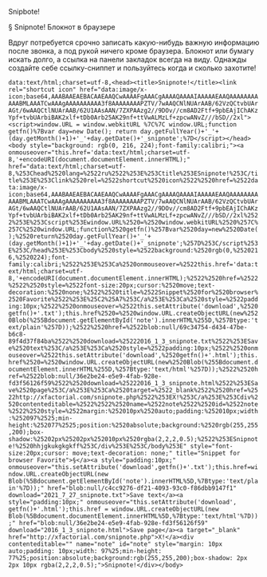 Snipbote!

§ Snipnote! Блокнот в браузере

Вдруг потребуется срочно записать какую-нибудь важную информацию после звонка, а под рукой ничего кроме браузера. Блокнот или бумагу искать долго, а ссылка на панели закладок всегда на виду. Однажды создайте себе ссылку-сниппет и пользуйтесь когда и сколько захотите!

```data:text/html;charset=utf-8,<head><title>Snipnote!</title><link rel="shortcut icon" href="data:image/x-icon;base64,AAABAAEAEBACAAEAAQCwAAAAFgAAACgAAAAQAAAAIAAAAAEAAQAAAAAAAAAAABMLAAATCwAAAgAAAAAAAAAA3f8AAAAAAAAPZTV/7wAAQCNlNUArAAB/62VzQCtvbUArAGt/6wAAQCtlNUArAAB/62U1AAsAAN/7ZXPAAzg2//9DOv//cm8AD2Ftf+9pbEAjIChAKzYpf+tvbUArbiBAK2xlf+tDb0Arb25AK29nf+ttVwALMzLf+zpcwANvZ///bSD//2xl"><script>window.URL = window.webkitURL %7C%7C window.URL;function getfn()%7Bvar day=new Date(); return day.getFullYear()+'_'+(day.getMonth()+1)+'_'+day.getDate()+'_snipnote';%7D</script></head><body style="background: rgb(0, 216, 224);font-family:calibri;"><a onmouseover="this.href='data:text/html;charset=utf-8,'+encodeURI(document.documentElement.innerHTML);" href="data:text/html;charset=utf-8,%253Chead%2520lang=%2522ru%2522%253E%253Ctitle%253ESnipnote!%253C/title%253E%253Clink%2520rel=%2522shortcut%2520icon%2522%2520href=%2522data:image/x-icon;base64,AAABAAEAEBACAAEAAQCwAAAAFgAAACgAAAAQAAAAIAAAAAEAAQAAAAAAAAAAABMLAAATCwAAAgAAAAAAAAAA3f8AAAAAAAAPZTV/7wAAQCNlNUArAAB/62VzQCtvbUArAGt/6wAAQCtlNUArAAB/62U1AAsAAN/7ZXPAAzg2//9DOv//cm8AD2Ftf+9pbEAjIChAKzYpf+tvbUArbiBAK2xlf+tDb0Arb25AK29nf+ttVwALMzLf+zpcwANvZ///bSD//2xl%2522%253E%253Cscript%253Ewindow.URL%2520=%2520window.webkitURL%2520%257C%257C%2520window.URL;function%2520getfn()%257Bvar%2520day=new%2520Date();%2520return%2520day.getFullYear()+'_'+(day.getMonth()+1)+'_'+day.getDate()+'_snipnote';%257D%253C/script%253E%253C/head%253E%253Cbody%2520style=%2522background:%2520rgb(0,%2520216,%2520224);font-family:calibri;%2522%253E%253Ca%2520onmouseover=%2522this.href='data:text/html;charset=utf-8,'+encodeURI(document.documentElement.innerHTML);%2522%2520href=%2522%2522%2520style=%2522font-size:20px;cursor:%2520move;text-decoration:%2520none;%2522%2520title=%2522Snippet%2520for%2520browser%2520Favorite%2522%253E%25C2%25A7%253C/a%253E%253Ca%2520style=%2522padding:10px;%2522%2520onmouseover=%2522this.setAttribute('download',%2520getfn()+'.txt');this.href%2520=%2520window.URL.createObjectURL(new%2520Blob(%255Bdocument.getElementById('note').innerHTML%255D,%257Btype:'text/plain'%257D));%2522%2520href=%2522blob:null/69c34754-d434-47be-b6c8-89f4d37f84ba%2522%2520download=%25222016_1_3_snipnote.txt%2522%253ESave%2520text%253C/a%253E%253Ca%2520style=%2522padding:10px;%2522%2520onmouseover=%2522this.setAttribute('download',%2520getfn()+'.html');this.href%2520=%2520window.URL.createObjectURL(new%2520Blob(%255Bdocument.documentElement.innerHTML%255D,%257Btype:'text/html'%257D));%2522%2520href=%2522blob:null/36e2be24-e5e9-4fab-928e-fd3f56126f59%2522%2520download=%25222016_1_3_snipnote.html%2522%253ESave%2520page%253C/a%253E%253Ca%2520target=%2522_blank%2522%2520href=%2522http://xfactorial.com/snipnote.php%2522%253EX!%253C/a%253E%253Cdiv%2520contenteditable=%2522%2522%2520name=%2522note%2522%2520id=%2522note%2522%2520style=%2522margin:%252010px%2520auto;padding:%252010px;width:%252097%2525;min-height:%252077%2525;position:%2520absolute;background:%2520rgb(255,255,200);box-shadow:%25202px%25202px%252010px%2520rgba(2,2,2,0.5);%2522%253ESnipnote!%2520hhjgkukgkgkff%253C/div%253E%253C/body%253E" style="font-size:20px;cursor: move;text-decoration: none;" title="Snippet for browser Favorite">§</a><a style="padding:10px;" onmouseover="this.setAttribute('download',getfn()+'.txt');this.href=window.URL.createObjectURL(new Blob(%5Bdocument.getElementById('note').innerHTML%5D,%7Btype:'text/plain'%7D));" href="blob:null/c4cc9276-df21-4093-93c0-f86dbb9147f1" download="2021_7_27_snipnote.txt">Save text</a><a style="padding:10px;" onmouseover="this.setAttribute('download', getfn()+'.html');this.href = window.URL.createObjectURL(new Blob(%5Bdocument.documentElement.innerHTML%5D,%7Btype:'text/html'%7D));" href="blob:null/36e2be24-e5e9-4fab-928e-fd3f56126f59" download="2016_1_3_snipnote.html">Save page</a><a target="_blank" href="http://xfactorial.com/snipnote.php">X!</a><div contenteditable="" name="note" id="note" style="margin: 10px auto;padding: 10px;width: 97%25;min-height: 77%25;position:absolute;background:rgb(255,255,200);box-shadow: 2px 2px 10px rgba(2,2,2,0.5);">Snipnote!</div></body>```